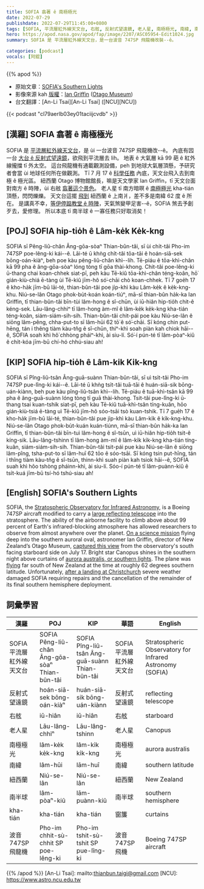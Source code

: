 ```yaml
---
title: SOFIA 翕著 ê 南極極光
date: 2022-07-29
publishdate: 2022-07-29T11:45:00+0800
tags: [SOFIA, 平流層紅外線天文台, 右舷, 反射式望遠鏡, 老人星, 南極極光, 南緯, 南半球, kha-tián, 波音]
hero: https://apod.nasa.gov/apod/fap/image/2207/ASC05954-Edit1024.jpg
summary: SOFIA 是 平流層紅外線天文台，是一台波音 747SP 飛龍機改裝--ê。

categories: [podcast]
vocals: [阿錕]
---
```


{{% apod %}}

- 原始文章：[SOFIA's Southern Lights](https://apod.nasa.gov/apod/ap220729.html)
- 影像來源 kah [版權][copyright]：[Ian Griffin](https://twitter.com/iangriffin) ([Otago Museum](https://otagomuseum.nz/))
- 台文翻譯：[An-Li Tsai][An-Li Tsai] ([NCU][NCU])

{{< podcast "cl79aerlb03ey01taciijcvdb" >}}

## [漢羅] SOFIA 翕著 ê 南極極光
SOFIA 是 [平流層紅外線天文台][Stratospheric Observatory for Infrared Astronomy]，是 ùi 一台波音 747SP 飛龍機改--ê。
內底有囥一台 [大台 ê 反射式望遠鏡][large reflecting telescope]，欲飛到平流層去 lih。
地表 ê 大氣層 kā 99 葩 ê 紅外線攏擋 tī 外太空。
這台飛龍機有通載觀測設備，peh 到地球大氣層頂懸，予研究者會當 ùi 地球任何所在做觀測。
Tī 7 月 17 ê [科學任務][On a science mission] 內底，天文台飛入去到南極 ê 極光區。
紐西蘭 Otago 博物館館長，嘛是天文學家 Ian Griffin，tī 天文台面對南方 ê 時陣，ùi 右舷 [翕著這个景色][captured this view]。
老人星 tī 南方暗暝 ê [南極極光][aurora australis, or southern lights] kha-tián 頂懸，閃閃爍爍。
天文台這擺 [飛到][flying] 紐西蘭 ê 上南爿，差不多是南緯 62 度 ê 所在。
是講真不幸，[等伊停踮教堂 ê 時陣][after a landing at Christchurch]，天氣煞變甲足害--ê，SOFIA 煞去予創歹去，愛修理。
所以本底 tī 南半球 ê 一寡任務只好取消矣！

## [POJ] SOFIA hip-tio̍h ê Lâm-ke̍k Ke̍k-kng
SOFIA sī Pêng-liû-chân Âng-gōa-sòaⁿ Thian-bûn-tâi, sī ùi chi̍t-tâi Pho-im 747SP poe-lêng-ki kái--ê.
Lāi-té ū khǹg chi̍t-tâi tōa-tāi ê hoán-siā-sek bōng-oán-kiàⁿ, beh poe kàu pêng-liû-chân khì--lih.
Tē-piáu ê tōa-khì-chân kā 99 pha ê âng-gōa-sòaⁿ lóng tòng tī gōa thài-khong.
Chit-tâi poe-lêng-ki ū-thang chai koan-chhek siat-pī, peh kàu Tē-kiû tōa-khì-chân téng-koân, hō͘ gián-kiù-chiá ē-tàng ùi Tē-kiû jīm-hô só͘-chāi chò koan-chhek.
Tī 7 goe̍h 17 ê kho-ha̍k jīm-bū lāi-té, thian-bûn-tâi poe ji̍p-khì kàu Lâm-ke̍k ê ke̍k-kng-khu.
Niú-se-lân Otago phok-bu̍t-koán koán-tiúⁿ, mā-sī thian-bûn ha̍k-ka Ian Griffin, tī thian-bûn-tâi bīn-tùi lâm-hong ê sî-chūn, ùi iū-hiân hip-tio̍h chit-ê kéng-sek.
Lāu-lâng-chhiⁿ tī lâm-hong àm-mî ê lâm-ke̍k ke̍k-kng kha-tián téng-koân, siám-siám-sih-sih.
Thian-bûn-tâi chit-pái poe kàu Niú-se-lân ê siōng lâm-pêng, chha-put-to sī lâm-hūi 62 tō͘ ê só͘-chāi.
Sī kóng chin put-hēng, tán i thêng tiàm kàu-tn̂g ê sî-chūn, thiⁿ-khì soah piàn kah chiok hāi--ê, SOFIA soah khì hô͘ chhòng pháiⁿ-khì, ài siu-lí.
Só͘-í pún-té tī lâm-pòaⁿ-kiû ê chi̍t-kóa jīm-bū chí-hó chhú-siau ah!


## [KIP] SOFIA hip-tio̍h ê Lâm-ki̍k Ki̍k-kng
SOFIA sī Pîng-liû-tsân Âng-guā-suànn Thian-bûn-tâi, sī uì tsi̍t-tâi Pho-im 747SP pue-lîng-ki kái--ê.
Lāi-té ū khǹg tsi̍t-tâi tuā-tāi ê huán-siā-sik bōng-uán-kiànn, beh pue kàu pîng-liû-tsân khì--lih.
Tē-piáu ê tuā-khì-tsân kā 99 pha ê âng-guā-suànn lóng tòng tī guā thài-khong.
Tsit-tâi pue-lîng-ki ū-thang tsai kuan-tshik siat-pī, peh kàu Tē-kiû tuā-khì-tsân tíng-kuân, hōo gián-kiù-tsiá ē-tàng uì Tē-kiû jīm-hô sóo-tsāi tsò kuan-tshik.
Tī 7 gue̍h 17 ê kho-ha̍k jīm-bū lāi-té, thian-bûn-tâi pue ji̍p-khì kàu Lâm-ki̍k ê ki̍k-kng-khu.
Niú-se-lân Otago phok-bu̍t-kuán kuán-tiúnn, mā-sī thian-bûn ha̍k-ka Ian Griffin, tī thian-bûn-tâi bīn-tuì lâm-hong ê sî-tsūn, uì iū-hiân hip-tio̍h tsit-ê kíng-sik.
Lāu-lâng-tshinn tī lâm-hong àm-mî ê lâm-ki̍k ki̍k-kng kha-tián tíng-kuân, siám-siám-sih-sih.
Thian-bûn-tâi tsit-pái pue kàu Niú-se-lân ê siōng lâm-pîng, tsha-put-to sī lâm-huī 62 tōo ê sóo-tsāi.
Sī kóng tsin put-hīng, tán i thîng tiàm kàu-tn̂g ê sî-tsūn, thinn-khì suah piàn kah tsiok hāi--ê, SOFIA suah khì hôo tshòng pháinn-khì, ài siu-lí.
Sóo-í pún-té tī lâm-puànn-kiû ê tsi̍t-kuá jīm-bū tsí-hó tshú-siau ah!

## [English] SOFIA's Southern Lights

SOFIA, the [Stratospheric Observatory for Infrared Astronomy][Stratospheric Observatory for Infrared Astronomy], is a Boeing 747SP aircraft modified to carry a [large reflecting telescope][large reflecting telescope] into the stratosphere.
The ability of the airborne facility to climb above about 99 percent of Earth's infrared-blocking atmosphere has allowed researchers to observe from almost anywhere over the planet.
[On a science mission][On a science mission] flying deep into the southern auroral oval, astronomer Ian Griffin, director of New Zealand’s Otago Museum, [captured this view][captured this view] from the observatory's south facing starboard side on July 17.
Bright star Canopus shines in the southern night above curtains of [aurora australis, or southern lights][aurora australis, or southern lights].
The plane was [flying][flying] far south of New Zealand at the time at roughly 62 degrees southern latitude.
Unfortunately, [after a landing at Christchurch][after a landing at Christchurch] severe weather damaged SOFIA requiring repairs and the cancellation of the remainder of its final southern hemisphere deployment.

## 詞彙學習

|漢羅|POJ|KIP|華語|English|
|-|-|-|-|-|
|SOFIA 平流層紅外線天文台|SOFIA Pêng-liû-chân Âng-gōa-sòaⁿ Thian-bûn-tâi|SOFIA Pîng-liû-tsân Âng-guā-suànn Thian-bûn-tâi|SOFIA 平流層紅外線天文台|Stratospheric Observatory for Infrared Astronomy (SOFIA)|
|反射式望遠鏡|hoán-siā-sek bōng-oán-kiàⁿ|huán-siā-sik bōng-uán-kiànn|反射式望遠鏡|reflecting telescope|
|右舷|iū-hiân|iū-hiân|右舷|starboard|
|老人星|Lāu-lâng-chhiⁿ|Lāu-lâng-tshinn|老人星|Canopus|
|南極極光|lâm-ke̍k ke̍k-kng|lâm-ki̍k ki̍k-kng|南極極光|aurora australis|
|南緯|lâm-hūi|lām-huī|南緯|southern latitude|
|紐西蘭|Niú-se-lân|Niú-se-lân|紐西蘭|New Zealand|
|南半球|lâm-pòaⁿ-kiû|lām-puànn-kiû|南半球|southern hemisphere|
|kha-tián|kha-tián|kha-tián|窗簾|curtains|
|波音 747SP 飛龍機|Pho-im chhit-sù-chhit SP poe-lêng-ki|Pho-im tshit-sù-tshit SP pue-lîng-ki|波音 747SP 飛機|Boeing 747SP aircraft|

{{% /apod %}}
[An-Li Tsai]: mailto:thianbun.taigi@gmail.com
[NCU]: https://www.astro.ncu.edu.tw

[copyright]: https://apod.nasa.gov/apod/fap/lib/about_apod.html#srapply

[Stratospheric Observatory for Infrared Astronomy]:https://www.nasa.gov/mission_pages/SOFIA/index.html
[large reflecting telescope]:https://apod.nasa.gov/apod/ap060225.html
[On a science mission]:https://earthobservatory.nasa.gov/images/150117/southern-nights-with-lights
[captured this view]:https://vimeo.com/731166058?embedded=true&source=vimeo_logo&owner=73339908
[aurora australis, or southern lights]:https://apod.nasa.gov/apod/ap150704.html
[flying]:https://apod.nasa.gov/apod/ap010210.html
[after a landing at Christchurch]:https://blogs.nasa.gov/sofia/2022/07/21/sofia-adjusts-science-planning-following-damage-to-aircraft/
